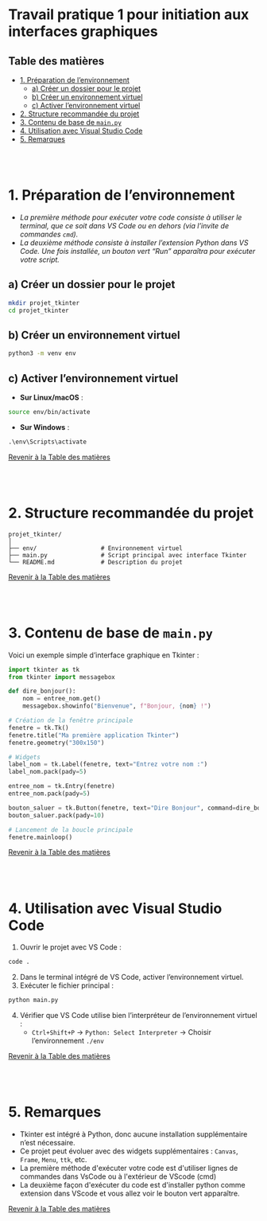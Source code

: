 # Travail pratique 1 pour initiation aux interfaces graphiques

##  Table des matières


- [1. Préparation de l’environnement](#1-préparation-de-lenvironnement)
  - [a) Créer un dossier pour le projet](#a-créer-un-dossier-pour-le-projet)
  - [b) Créer un environnement virtuel](#b-créer-un-environnement-virtuel)
  - [c) Activer l’environnement virtuel](#c-activer-lenvironnement-virtuel)
- [2. Structure recommandée du projet](#2-structure-recommandée-du-projet)
- [3. Contenu de base de `main.py`](#3-contenu-de-base-de-mainpy)
- [4. Utilisation avec Visual Studio Code](#4-utilisation-avec-visual-studio-code)
- [5. Remarques](#5-remarques)


<br/>
<br/>

# 1. Préparation de l’environnement

* *La première méthode pour exécuter votre code consiste à utiliser le terminal, que ce soit dans VS Code ou en dehors (via l’invite de commandes `cmd`).*
* *La deuxième méthode consiste à installer l’extension Python dans VS Code. Une fois installée, un bouton vert “Run” apparaîtra pour exécuter votre script.*




## a) Créer un dossier pour le projet
```bash
mkdir projet_tkinter
cd projet_tkinter
```

## b) Créer un environnement virtuel
```bash
python3 -m venv env
```

## c) Activer l’environnement virtuel

- **Sur Linux/macOS** :
```bash
source env/bin/activate
```

- **Sur Windows** :
```cmd
.\env\Scripts\activate
```

[Revenir à la Table des matières](#table-des-matières)

<br/>
<br/>



# 2. Structure recommandée du projet

```
projet_tkinter/
│
├── env/                  # Environnement virtuel
├── main.py               # Script principal avec interface Tkinter
└── README.md             # Description du projet
```


[Revenir à la Table des matières](#table-des-matières)

<br/>
<br/>



# 3. Contenu de base de `main.py`

Voici un exemple simple d’interface graphique en Tkinter :

```python
import tkinter as tk
from tkinter import messagebox

def dire_bonjour():
    nom = entree_nom.get()
    messagebox.showinfo("Bienvenue", f"Bonjour, {nom} !")

# Création de la fenêtre principale
fenetre = tk.Tk()
fenetre.title("Ma première application Tkinter")
fenetre.geometry("300x150")

# Widgets
label_nom = tk.Label(fenetre, text="Entrez votre nom :")
label_nom.pack(pady=5)

entree_nom = tk.Entry(fenetre)
entree_nom.pack(pady=5)

bouton_saluer = tk.Button(fenetre, text="Dire Bonjour", command=dire_bonjour)
bouton_saluer.pack(pady=10)

# Lancement de la boucle principale
fenetre.mainloop()
```

[Revenir à la Table des matières](#table-des-matières)

<br/>
<br/>



# 4. Utilisation avec Visual Studio Code

1. Ouvrir le projet avec VS Code :
```bash
code .
```

2. Dans le terminal intégré de VS Code, activer l’environnement virtuel.
3. Exécuter le fichier principal :
```bash
python main.py
```

4. Vérifier que VS Code utilise bien l’interpréteur de l’environnement virtuel :
   - `Ctrl+Shift+P` → `Python: Select Interpreter` → Choisir l’environnement `./env`

[Revenir à la Table des matières](#table-des-matières)

<br/>
<br/>



# 5. Remarques

- Tkinter est intégré à Python, donc aucune installation supplémentaire n’est nécessaire.
- Ce projet peut évoluer avec des widgets supplémentaires : `Canvas`, `Frame`, `Menu`, `ttk`, etc.
- La première méthode d'exécuter votre code est d'utiliser lignes de commandes dans VsCode ou à l'extérieur de VScode (cmd)
- La deuxième façon d'exécuter du code est d'installer python comme extension dans VScode et vous allez voir le bouton vert apparaître.



[Revenir à la Table des matières](#table-des-matières)

<br/>
<br/>

